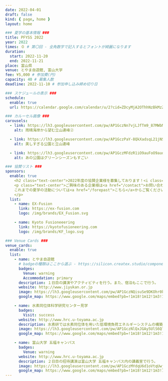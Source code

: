 ```yaml
---
date: 2022-04-01
draft: false
kind: { page, home }
layout: home

### 夏学の基本情報 ###
title: PFYSS 2022
year: 2022
times: ０ # 第〇回 - 全角数字で記入するとフォントが綺麗になります
duration:
  start: 2022-11-20
  end: 2022-11-21
place: 富山県
venue: とやま自遊館, 富山大学
fee: ¥5,000 # 参加費(円)
capacity: 40 # 募集人数
deadline: 2022-11-10 # 参加申し込み締め切り日

### スケジュールの表示 ###
schedule:
  enable: true
  url: https://calendar.google.com/calendar/u/2?cid=ZDcyMjA2OThhNzBkMzZmYzlhZGRhMGQ2ZGI0MDNhOTdlODlkYjczN2QyZDI1YTllMDc4Y2M1MGNjMjcyODE2NkBncm91cC5jYWxlbmRhci5nb29nbGUuY29t

### カルーセル画像 ###
carousels:
  - link: https://lh3.googleusercontent.com/pw/AP1GczNn7vjLJfTm9_87MWbMvkBGlnHu46_UJty74vXynhNJzdEDSl7UaxVzUCL-1VhmuCeBFZV8jw1EMEFlzUVTJ0I0HPCFBg2sYrnX4JyZMJAKCqEKLRI=w2400
    alt: 雨晴海岸から望む立山連峰②

  - link: https://lh3.googleusercontent.com/pw/AP1GczPaY-8QkXadsqL21jNS5LaSYqBlUm3yadtl2QI3Ca7aT6J-sAJ6rTTpClDHtA09nbktijhO03MYjy1vHgqAedhaPLiOqmEJBMz8G7Lf6r1PxSSNkGA=w2400
    alt: 美しすぎる公園と立山連峰

  - link: https://lh3.googleusercontent.com/pw/AP1GczMFdzR1iO9auFoO9audu9xnv7Ze5Tq_qr7KzDsyauSK_bfB8PYIZeyfwSPX_BrPAtNaQDblNH-D0K8mnZRHBYMp7vw8G22mEBP9b_ZnwfVYB_PmiWE=w2400
    alt: あの公園はグリーンシーズンもすごい

### 協賛リスト ###
sponsors:
  enable: true
    <h2 class="text-center">2022年度の協賛企業様を募集しております！<i class="bx bxs-megaphone bx-tada"></i></h2>
    <p class="text-center">ご興味のある企業様は<a href="/contact">お問い合わせフォーム</a>からご連絡ください。</br>
    これまでの夏学の活動については<a href="/forepast">こちら</a>からご覧ください。
    </p>
  list:
    - name: EX-Fusion
      link: https://ex-fusion.com
      logo: /img/brands/EX_Fusion.svg

    - name: Kyoto Fusioneeering
      link: https://kyotofusioneering.com
      logo: /img/brands/KF_logo.svg

### Venue Cards ###
venue_cards:
  enable: true
  list:
    - name: とやま自遊館
      # badgeの種類はここから選ぶ - https://silicon.createx.studio/components/badges.html
      badges:
        Venue: warning
        Accommodation: primary
      description: １日目の講演やアクティビティを行う。また、宿泊もここで行う。
      website: http://www.jiyukan.or.jp
      image: https://lh3.googleusercontent.com/pw/AP1GczNQisuSe9DKOhr0kHLVudq7GHKNA1HZw1lHDjOulnzj1ruxANE9DatXfPlzMonkoJ_w3iE3BNevDIAIvmp0D4mQ3t8OOIWDCDfehjQC7mZX-3e4b10=w2400
      google_map: https://www.google.com/maps/embed?pb=!1m18!1m12!1m3!1d6777.829423867402!2d137.21096003667773!3d36.70551911590117!2m3!1f0!2f0!3f0!3m2!1i1024!2i768!4f13.1!3m3!1m2!1s0x5ff79a75339c9c87%3A0xf4e34ac2c32e1b56!2z44Go44KE44G-6Ieq6YGK6aSo!5e0!3m2!1sja!2sjp!4v1685773852329!5m2!1sja!2sjp

    - name: 水素同位体科学研究センター見学
      badges:
        Visit: success
      website: http://www.hrc.u-toyama.ac.jp
      description: 水素研では水素同位体を用いた低環境負荷エネルギーシステムの構築を目指し、再生可能エネルギーや未利用排熱を利用した水素製造や核融合エネルギーシステム中の三重水素（トリチウム）制御のための研究を推進しています。国内大学において唯一の大量かつ高濃度のトリチウムを取扱える多目的実験施設を有しています。
      image: https://lh3.googleusercontent.com/pw/AP1GczNlQxJGAy5UlS6Ql4WifMQD7_cRUByUiY4t8QoH9Znk3MktRspiyIdWdKWyxB8F0UjmWqH_Fml-kQ_Pb60HzkOuyBUTMa6ulc-XcZG3F_vT6-n9iyg=w2400
      google_map: https://www.google.com/maps/embed?pb=!1m18!1m12!1m3!1d2768.892189899259!2d137.1858229130381!3d36.69740651937619!2m3!1f0!2f0!3f0!3m2!1i1024!2i768!4f13.1!3m3!1m2!1s0x5ff79a8718fe32e5%3A0x582ad0cc94c6620f!2z5a-M5bGx5aSn5a2m77yI5Zu956uL5aSn5a2m5rOV5Lq677yJ5LqU56aP44Kt44Oj44Oz44OR44K5IOawtOe0oOWQjOS9jeS9k-enkeWtpueglOeptuOCu-ODs-OCv-ODvA!5e0!3m2!1sja!2sjp!4v1685773774950!5m2!1sja!2sjp

    - name: 富山大学 五福キャンパス
      badges:
        Venue: warning
      website: http://www.hrc.u-toyama.ac.jp
      description: ２日目の招待講演は富山大学 五福キャンパス内の講義室で行う。
      image: https://lh3.googleusercontent.com/pw/AP1GczMYdqU6d1oVtqUwjtLgE4nhM6mBL1ahM5ZPtUplr5KlYFVkeIfp2PVEwglDp6DjLPxW55b0Aux_9zl9nDX8VfBCT_-1h-dwbUgSiPcq5Poyl8g9WTY=w2400
      google_map: https://www.google.com/maps/embed?pb=!1m18!1m12!1m3!1d3198.9193752171823!2d137.18627261290203!3d36.70047527216014!2m3!1f0!2f0!3f0!3m2!1i1024!2i768!4f13.1!3m3!1m2!1s0x5ff79a8662739645%3A0x77281986dd808f3c!2z5a-M5bGx5aSn5a2m!5e0!3m2!1sja!2sjp!4v1685773925196!5m2!1sja!2sjp
---
```

